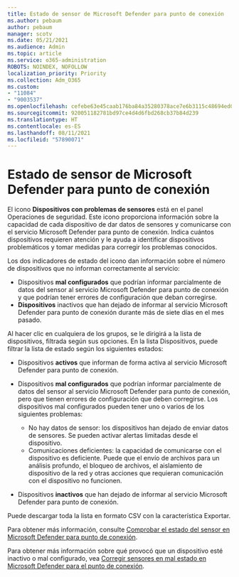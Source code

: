 ```yaml
---
title: Estado de sensor de Microsoft Defender para punto de conexión
ms.author: pebaum
author: pebaum
manager: scotv
ms.date: 05/21/2021
ms.audience: Admin
ms.topic: article
ms.service: o365-administration
ROBOTS: NOINDEX, NOFOLLOW
localization_priority: Priority
ms.collection: Adm_O365
ms.custom:
- "11084"
- "9003537"
ms.openlocfilehash: cefebe63e45caab176ba84a35280378ace7e6b3115c48694ed043a39b4d93c1e
ms.sourcegitcommit: 920051182781bd97ce4d4d6fbd268cb37b84d239
ms.translationtype: HT
ms.contentlocale: es-ES
ms.lasthandoff: 08/11/2021
ms.locfileid: "57890071"
---
```

# <a name="defender-endpoint-check-sensor-status"></a>Estado de sensor de Microsoft Defender para punto de conexión

El icono **Dispositivos con problemas de sensores** está en el panel Operaciones de seguridad. Este icono proporciona información sobre la capacidad de cada dispositivo de dar datos de sensores y comunicarse con el servicio Microsoft Defender para punto de conexión. Indica cuántos dispositivos requieren atención y le ayuda a identificar dispositivos problemáticos y tomar medidas para corregir los problemas conocidos.

Los dos indicadores de estado del icono dan información sobre el número de dispositivos que no informan correctamente al servicio:

- Dispositivos **mal configurados** que podrían informar parcialmente de datos del sensor al servicio Microsoft Defender para punto de conexión y que podrían tener errores de configuración que deban corregirse.
- **Dispositivos** inactivos que han dejado de informar al servicio Microsoft Defender para punto de conexión durante más de siete días en el mes pasado.

Al hacer clic en cualquiera de los grupos, se le dirigirá a la lista de dispositivos, filtrada según sus opciones. En la lista Dispositivos, puede filtrar la lista de estado según los siguientes estados:

- Dispositivos **activos** que informan de forma activa al servicio Microsoft Defender para punto de conexión.
- Dispositivos **mal configurados** que podrían informar parcialmente de datos del sensor al servicio Microsoft Defender para punto de conexión, pero que tienen errores de configuración que deben corregirse. Los dispositivos mal configurados pueden tener uno o varios de los siguientes problemas:

    - No hay datos de sensor: los dispositivos han dejado de enviar datos de sensores. Se pueden activar alertas limitadas desde el dispositivo.
    - Comunicaciones deficientes: la capacidad de comunicarse con el dispositivo es deficiente. Puede que el envío de archivos para un análisis profundo, el bloqueo de archivos, el aislamiento de dispositivo de la red y otras acciones que requieran comunicación con el dispositivo no funcionen.
- Dispositivos **inactivos** que han dejado de informar al servicio Microsoft Defender para punto de conexión.

Puede descargar toda la lista en formato CSV con la característica Exportar.

Para obtener más información, consulte [Comprobar el estado del sensor en Microsoft Defender para punto de conexión](https://docs.microsoft.com/microsoft-365/security/defender-endpoint/check-sensor-status).

Para obtener más información sobre qué provocó que un dispositivo esté inactivo o mal configurado, vea [Corregir sensores en mal estado en Microsoft Defender para el punto de conexión](https://docs.microsoft.com/microsoft-365/security/defender-endpoint/fix-unhealthy-sensors).
